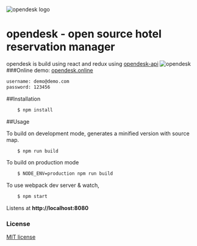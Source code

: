 ![opendesk logo](http://dev.webf8.net/opendesk_logo_blue.png)
# opendesk - open source hotel reservation manager
opendesk is build using react and redux using [opendesk-api](https://github.com/thanoseleftherakos/opendesk-api)
![opendesk](http://dev.webf8.net/opendesk_dashboard.jpg)
###Online demo:
[opendesk.online](http://opendesk.online)
```bash
username: demo@demo.com
password: 123456
```

##Installation

```bash
    $ npm install
```

##Usage

To build on development mode, generates a minified version with source map.

```bash
    $ npm run build
```

To build on production mode

```bash
    $ NODE_ENV=production npm run build
```

To use webpack dev server & watch,

```bash
    $ npm start
```

Listens at **http://localhost:8080**


### License

[MIT license](http://opensource.org/licenses/MIT)
